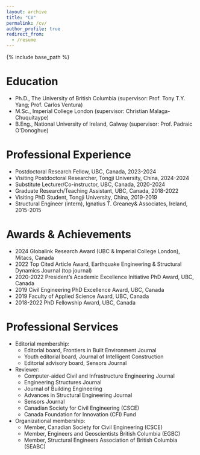 ```yaml
---
layout: archive
title: "CV"
permalink: /cv/
author_profile: true
redirect_from:
  - /resume
---
```


{% include base_path %}

Education
======
* Ph.D., The University of British Columbia (supervisor: Prof. Tony T.Y. Yang; Prof. Carlos Ventura)
* M.Sc., Imperial College London (supervisor: Christian Malaga-Chuquitaype)
* B.Eng., National University of Ireland, Galway (supervisor: Prof. Padraic O'Donoghue)

Professional Experience
======
* Postdoctoral Research Fellow, UBC, Canada, 2023-2024
* Visiting Postdoctoral Researcher, Tongji University, China, 2024-2024
* Substitute Lecturer/Co-instructor, UBC, Canada, 2020-2024
* Graduate Research/Teaching Assistant, UBC, Canada, 2018-2022
* Visiting PhD Student, Tongji University, China, 2019-2019
* Structural Engineer (intern), Ignatius T. Greaney& Associates, Ireland, 2015-2015
  

Awards & Achievements
======
* 2024	Globalink Research Award (UBC & Imperial College London), Mitacs, Canada
* 2022	Top Cited Article Award, Earthquake Engineering & Structural Dynamics Journal (top journal)
* 2020-2022 President’s Academic Excellence Initiative PhD Award, UBC, Canada
* 2019	Civil Engineering PhD Excellence Award, UBC, Canada
* 2019	Faculty of Applied Science Award, UBC, Canada
* 2018-2022	PhD Fellowship Award, UBC, Canada

Professional Services
======
* Editorial membership:
  * Editorial board, Frontiers in Built Environment Journal
  * Youth editorial board, Journal of Intelligent Construction
  * Editorial advisory board, Sensors Journal 
* Reviewer:
  * Computer-aided Civil and Infrastructure Engineering Journal
  * Engineering Structures Journal
  * Journal of Building Engineering
  * Advances in Structural Engineering Journal
  * Sensors Journal
  * Canadian Society for Civil Engineering (CSCE)
  * Canada Foundation for Innovation (CFI) Fund
* Organizational membership:
  * Member, Canadian Society for Civil Engineering (CSCE)
  * Member, Engineers and Geoscientists British Columbia (EGBC)
  * Member, Structural Engineers Association of British Columbia (SEABC)

